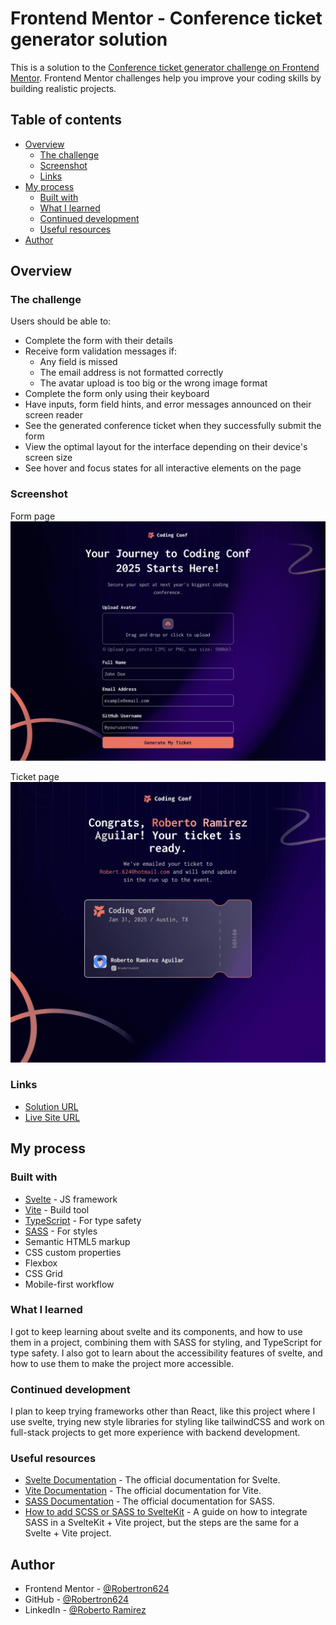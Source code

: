 # Frontend Mentor - Conference ticket generator solution

This is a solution to the [Conference ticket generator challenge on Frontend Mentor](https://www.frontendmentor.io/challenges/conference-ticket-generator-oq5gFIU12w). Frontend Mentor challenges help you improve your coding skills by building realistic projects. 

## Table of contents

- [Overview](#overview)
  - [The challenge](#the-challenge)
  - [Screenshot](#screenshot)
  - [Links](#links)
- [My process](#my-process)
  - [Built with](#built-with)
  - [What I learned](#what-i-learned)
  - [Continued development](#continued-development)
  - [Useful resources](#useful-resources)
- [Author](#author)

## Overview

### The challenge

Users should be able to:

- Complete the form with their details
- Receive form validation messages if:
  - Any field is missed
  - The email address is not formatted correctly
  - The avatar upload is too big or the wrong image format
- Complete the form only using their keyboard
- Have inputs, form field hints, and error messages announced on their screen reader
- See the generated conference ticket when they successfully submit the form
- View the optimal layout for the interface depending on their device's screen size
- See hover and focus states for all interactive elements on the page

### Screenshot

Form page
![image.png](./public/project_screenshot_form.png)

Ticket page
![image.png](./public/project_screenshot_ticket.png)

### Links

- [Solution URL](https://github.com/Robertron624/conference-ticket-generator)
- [Live Site URL](https://conference-ticket-generator-roberto.netlify.app/)

## My process

### Built with

- [Svelte](https://svelte.dev/) - JS framework
- [Vite](https://vitejs.dev/) - Build tool
- [TypeScript](https://www.typescriptlang.org/) - For type safety
- [SASS](https://sass-lang.com/) - For styles
- Semantic HTML5 markup
- CSS custom properties
- Flexbox
- CSS Grid
- Mobile-first workflow

### What I learned

I got to keep learning about svelte and its components, and how to use them in a project, combining them with SASS for styling, and TypeScript for type safety. 
I also got to learn about the accessibility features of svelte, and how to use them to make the project more accessible.

### Continued development

I plan to keep trying frameworks other than React, like this project where I use svelte, trying new style libraries for styling like tailwindCSS and work on full-stack projects to get more experience with backend development.

### Useful resources

- [Svelte Documentation](https://svelte.dev/docs) - The official documentation for Svelte.
- [Vite Documentation](https://vitejs.dev/docs) - The official documentation for Vite.
- [SASS Documentation](https://sass-lang.com/documentation) - The official documentation for SASS.
- [How to add SCSS or SASS to SvelteKit](https://blog.hao.dev/how-to-add-scss-or-sass-to-sveltekit) - A guide on how to integrate SASS in a SvelteKit + Vite project, but the steps are the same for a Svelte + Vite project.

## Author

- Frontend Mentor - [@Robertron624](https://www.frontendmentor.io/profile/Robertron624)
- GitHub - [@Robertron624](https://github.com/Robertron624)
- LinkedIn - [@Roberto Ramirez](www.linkedin.com/in/roberto-ramirez-aguilar)